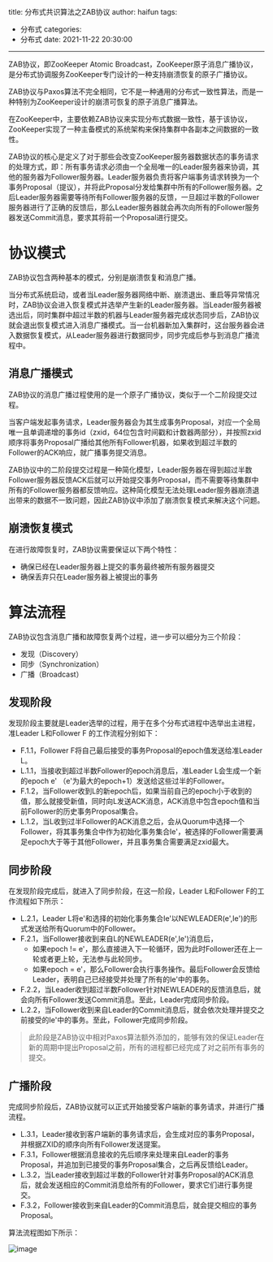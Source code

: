 title: 分布式共识算法之ZAB协议
author: haifun
tags:
  - 分布式
categories:
  - 分布式
date: 2021-11-22 20:30:00

---

ZAB协议，即ZooKeeper Atomic Broadcast，ZooKeeper原子消息广播协议，是分布式协调服务ZooKeeper专门设计的一种支持崩溃恢复的原子广播协议。

ZAB协议与Paxos算法不完全相同，它不是一种通用的分布式一致性算法，而是一种特别为ZooKeeper设计的崩溃可恢复的原子消息广播算法。

在ZooKeeper中，主要依赖ZAB协议来实现分布式数据一致性，基于该协议，ZooKeeper实现了一种主备模式的系统架构来保持集群中各副本之间数据的一致性。

ZAB协议的核心是定义了对于那些会改变ZooKeeper服务器数据状态的事务请求的处理方式，即：所有事务请求必须由一个全局唯一的Leader服务器来协调，其他的服务器为Follower服务器。Leader服务器负责将客户端事务请求转换为一个事务Proposal（提议），并将此Proposal分发给集群中所有的Follower服务器。之后Leader服务器需要等待所有Follower服务器的反馈，一旦超过半数的Follower服务器进行了正确的反馈后，那么Leader服务器就会再次向所有的Follower服务器发送Commit消息，要求其将前一个Proposal进行提交。

# 协议模式

ZAB协议包含两种基本的模式，分别是崩溃恢复和消息广播。

当分布式系统启动，或者当Leader服务器网络中断、崩溃退出、重启等异常情况时，ZAB协议会进入恢复模式并选举产生新的Leader服务器。当Leader服务器被选出后，同时集群中超过半数的机器与Leader服务器完成状态同步后，ZAB协议就会退出恢复模式进入消息广播模式。当一台机器新加入集群时，这台服务器会进入数据恢复模式，从Leader服务器进行数据同步，同步完成后参与到消息广播流程中。

## 消息广播模式

ZAB协议的消息广播过程使用的是一个原子广播协议，类似于一个二阶段提交过程。

当客户端发起事务请求，Leader服务器会为其生成事务Proposal，对应一个全局唯一且单调递增的事务id（zxid，64位包含时间戳和计数器两部分），并按照zxid顺序将事务Proposal广播给其他所有Follower机器，如果收到超过半数的Follower的ACK响应，就广播事务提交消息。

ZAB协议中的二阶段提交过程是一种简化模型，Leader服务器在得到超过半数Follower服务器反馈ACK后就可以开始提交事务Proposal，而不需要等待集群中所有的Follower服务器都反馈响应。这种简化模型无法处理Leader服务器崩溃退出带来的数据不一致问题，因此ZAB协议中添加了崩溃恢复模式来解决这个问题。

## 崩溃恢复模式

在进行故障恢复时，ZAB协议需要保证以下两个特性：

- 确保已经在Leader服务器上提交的事务最终被所有服务器提交
- 确保丢弃只在Leader服务器上被提出的事务

# 算法流程

ZAB协议包含消息广播和故障恢复两个过程，进一步可以细分为三个阶段：

- 发现（Discovery）
- 同步（Synchronization）
- 广播（Broadcast）

## 发现阶段

发现阶段主要就是Leader选举的过程，用于在多个分布式进程中选举出主进程，准Leader L和Follower F 的工作流程分别如下：

- F.1.1，Follower F将自己最后接受的事务Proposal的epoch值发送给准Leader L。
- L.1.1，当接收到超过半数Follower的epoch消息后，准Leader L会生成一个新的epoch e' （e'为最大的epoch+1）发送给这些过半的Follower。
- F.1.2，当Follower收到L的新epoch后，如果当前自己的epoch小于收到的值，那么就接受新值，同时向L发送ACK消息，ACK消息中包含epoch值和当前Follower的历史事务Proposal集合。
- L.1.2，当L收到过半Follower的ACK消息之后，会从Quorum中选择一个Follower，将其事务集合中作为初始化事务集合Ie'，被选择的Follower需要满足epoch大于等于其他Follower，并且事务集合需要满足zxid最大。

## 同步阶段

在发现阶段完成后，就进入了同步阶段，在这一阶段，Leader L和Follower F的工作流程如下所示：

- L.2.1，Leader L将e'和选择的初始化事务集合Ie'以NEWLEADER(e',Ie')的形式发送给所有Quorum中的Follower。
- F.2.1，当Follower接收到来自L的NEWLEADER(e',Ie')消息后，
    - 如果epoch != e'，那么直接进入下一轮循环，因为此时Follower还在上一轮或者更上轮，无法参与此轮同步。
    - 如果epoch = e'，那么Follower会执行事务操作。最后Follower会反馈给Leader，表明自己已经接受并处理了所有的Ie'中的事务。
- F.2.2，当Leader收到超过半数Follower针对NEWLEADER的反馈消息后，就会向所有Follower发送Commit消息。至此，Leader完成同步阶段。
- L.2.2，当Follower收到来自Leader的Commit消息后，就会依次处理并提交之前接受的Ie'中的事务。至此，Follower完成同步阶段。

> 此阶段是ZAB协议中相对Paxos算法额外添加的，能够有效的保证Leader在新的周期中提出Proposal之前，所有的进程都已经完成了对之前所有事务的提交。

## 广播阶段

完成同步阶段后，ZAB协议就可以正式开始接受客户端新的事务请求，并进行广播流程。

- L.3.1，Leader接收到客户端新的事务请求后，会生成对应的事务Proposal，并根据ZXID的顺序向所有Follower发送提案。
- F.3.1，Follower根据消息接收的先后顺序来处理来自Leader的事务Proposal，并追加到已接受的事务Proposal集合，之后再反馈给Leader。
- L.3.2，当Leader接收到超过半数的Follower针对事务Proposal的ACK消息后，就会发送相应的Commit消息给所有的Follower，要求它们进行事务提交。
- F.3.2，Follower接收到来自Leader的Commit消息后，就会提交相应的事务Proposal。

算法流程图如下所示：

![image](https://haif-cloud.oss-cn-beijing.aliyuncs.com/distributed/zab.png)
